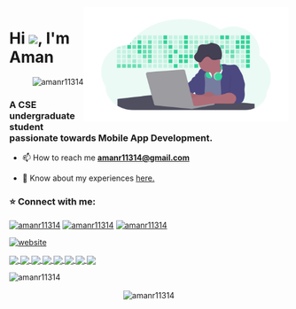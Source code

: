<img align="right" alt="GIF"  width="370px" src="https://github.com/amanr11314/amanr11314/blob/main/developer.png" />
<h1 align="left">Hi <img src="https://media.giphy.com/media/hvRJCLFzcasrR4ia7z/giphy.gif" width="35px">, I'm Aman</h1>
<p align="right"> <img src="https://komarev.com/ghpvc/?username=amanr11314&label=Profile%20views&color=0e75b6&style=flat" alt="amanr11314" /> </p>

<h3 align="left">A CSE undergraduate student passionate towards Mobile App Development.</h3>

- 📫 How to reach me **amanr11314@gmail.com**

- 📄 Know about my experiences [here.](https://drive.google.com/file/d/1rnzp-9HcOIj2U0YeVqTit25rSYhzuUlI/view?usp=sharing)

<h3 align="left">⭐ Connect with me:</h3>
<p align="left">
<a href="https://linkedin.com/in/amanr11314" target="blank"><img align="center" src="https://cdn.jsdelivr.net/npm/simple-icons@3.0.1/icons/linkedin.svg" alt="amanr11314" height="30" width="40" /></a>
<a href="https://www.hackerrank.com/amanr11314" target="blank"><img align="center" src="https://cdn.jsdelivr.net/npm/simple-icons@3.0.1/icons/hackerrank.svg" alt="amanr11314" height="30" width="40" /></a>
<a href="https://www.codechef.com/users/amanr11314" target="blank"><img align="center" src="https://cdn.jsdelivr.net/npm/simple-icons@3.0.1/icons/codechef.svg" alt="amanr11314" height="30" width="40" /></a>
</p>

[![website](https://img.shields.io/badge/PortfolioWebsite-2648ff?style=flat-square&logo=google-chrome)](https://aman-raj.netlify.app/)

<a href="https://github.com/Chandigarh-University-students/Music-Player">
 <img align="center" src="https://github-readme-stats.vercel.app/api/pin/?username=Chandigarh-University-students&repo=Music-Player&theme=midnight-purple" />
</a>

<a href="https://github.com/amanr11314/FoodRunner">
 <img align="center" src="https://github-readme-stats.vercel.app/api/pin/?username=amanr11314&repo=FoodRunner&theme=midnight-purple" />
</a>

<a href="https://github.com/amanr11314/Flash">
 <img align="center" src="https://github-readme-stats.vercel.app/api/pin/?username=amanr11314&repo=Flash&theme=midnight-purple" />
</a>

<a href="https://github.com/amanr11314/flutter_web_portfolio">
 <img align="center" src="https://github-readme-stats.vercel.app/api/pin/?username=amanr11314&repo=flutter_web_portfolio&theme=midnight-purple" />
</a>

<a href="https://github.com/amanr11314/fastify-crash-course">
 <img align="center" src="https://github-readme-stats.vercel.app/api/pin/?username=amanr11314&repo=fastify-crash-course&theme=midnight-purple" />
</a>

<a href="https://github.com/amanr11314/Xpers">
 <img align="center" src="https://github-readme-stats.vercel.app/api/pin/?username=amanr11314&repo=Xpers&theme=midnight-purple" />
</a>

<a href="https://github.com/amanr11314/Python-Automation-Projects">
 <img align="center" src="https://github-readme-stats.vercel.app/api/pin/?username=amanr11314&repo=Python-Automation-Projects&theme=midnight-purple" />
</a>

<a href="https://github.com/amanr11314/CalorieTracker">
 <img align="center" src="https://github-readme-stats.vercel.app/api/pin/?username=amanr11314&repo=CalorieTracker&theme=midnight-purple" />
</a>

<!-- <a href="https://github.com/amanr11314/PLACEMENT-PREPARATION"> -->
<!--  <img align="center" src="https://github-readme-stats.vercel.app/api/pin/?username=amanr11314&repo=PLACEMENT-PREPARATION&theme=midnight-purple" /> -->
<!-- </a> -->



<br>
<div align="center">
<p><img align="left" src="https://github-readme-stats.vercel.app/api/top-langs?username=amanr11314&theme=midnight-purple&show_icons=true&locale=en" alt="amanr11314" /></p>
<br>
<!--<p>&nbsp;<img align="center" src="https://github-readme-stats.vercel.app/api?username=amanr11314&theme=midnight-purple&show_icons=true&locale=en" alt="amanr11314" /></p> -->
<p><img align="center" src="https://github-readme-streak-stats.herokuapp.com/?user=amanr11314&theme=midnight-purple" alt="amanr11314" /></p>
<br>
</div>
